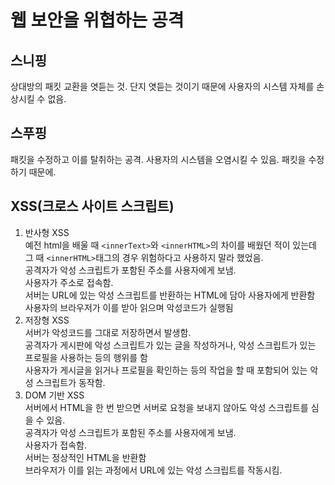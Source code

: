 # 웹 보안을 위협하는 공격

## 스니핑

상대방의 패킷 교환을 엿듣는 것. 단지 엿듣는 것이기 때문에 사용자의 시스템 자체를 손상시킬 수 없음.

## 스푸핑

패킷을 수정하고 이를 탈취하는 공격. 사용자의 시스템을 오염시킬 수 있음. 패킷을 수정하기 때문에.

## XSS(크로스 사이트 스크립트)

1. 반사형 XSS  
   예전 html을 배울 때 `<innerText>`와 `<innerHTML>`의 차이를 배웠던 적이 있는데 그 때 `<innerHTML>`태그의 경우 위험하다고 사용하지 말라 했었음.  
   공격자가 악성 스크립트가 포함된 주소를 사용자에게 보냄.  
   사용자가 주소로 접속함.  
   서버는 URL에 있는 악성 스크립트를 반환하는 HTML에 담아 사용자에게 반환함  
   사용자의 브라우저가 이를 받아 읽으며 악성코드가 실행됨
2. 저장형 XSS  
   서버가 악성코드를 그대로 저장하면서 발생함.  
   공격자가 게시판에 악성 스크립트가 있는 글을 작성하거나, 악성 스크립트가 있는 프로필을 사용하는 등의 행위를 함  
   사용자가 게시글을 읽거나 프로필을 확인하는 등의 작업을 할 때 포함되어 있는 악성 스크립트가 동작함.
3. DOM 기반 XSS  
   서버에서 HTML을 한 번 받으면 서버로 요청을 보내지 않아도 악성 스크립트를 심을 수 있음.  
   공격자가 악성 스크립트가 포함된 주소를 사용자에게 보냄.  
   사용자가 접속함.  
   서버는 정상적인 HTML을 반환함  
   브라우저가 이를 읽는 과정에서 URL에 있는 악성 스크립트를 작동시킴.
